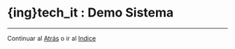 # {ing}tech_it : Demo Sistema


--------
Continuar al  [Atrás](./montando_circuito.md) o ir al [Indice](./index.md)